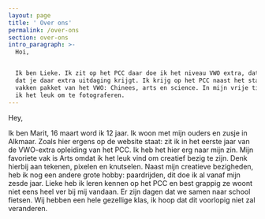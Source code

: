 ```yaml
---
layout: page
title: ' Over ons'
permalink: /over-ons
section: over-ons
intro_paragraph: >-
  Hoi,


  Ik ben Lieke. Ik zit op het PCC daar doe ik het niveau VWO extra, dat houd in
  dat je daar extra uitdaging krijgt. Ik krijg op het PCC naast het standaard
  vakken pakket van het VWO: Chinees, arts en science. In mijn vrije tijd vind
  ik het leuk om te fotograferen.
---
```

Hey,

Ik ben Marit, 16 maart word ik 12 jaar. Ik woon met mijn ouders en zusje in Alkmaar. Zoals hier ergens op de website staat: zit ik in het eerste jaar van de VWO-extra opleiding van het PCC. Ik heb het hier erg naar mijn zin. Mijn favoriete vak is Arts omdat ik het leuk vind om creatief bezig te zijn. Denk hierbij aan tekenen, pixelen en knutselen. Naast mijn creatieve bezigheden, heb ik nog een andere grote hobby: paardrijden, dit doe ik al vanaf mijn zesde jaar. Lieke heb ik leren kennen op het PCC en best grappig ze woont niet eens heel ver bij mij vandaan. Er zijn dagen dat we samen naar school fietsen. Wij hebben een hele gezellige klas, ik hoop dat dit voorlopig niet zal veranderen.
